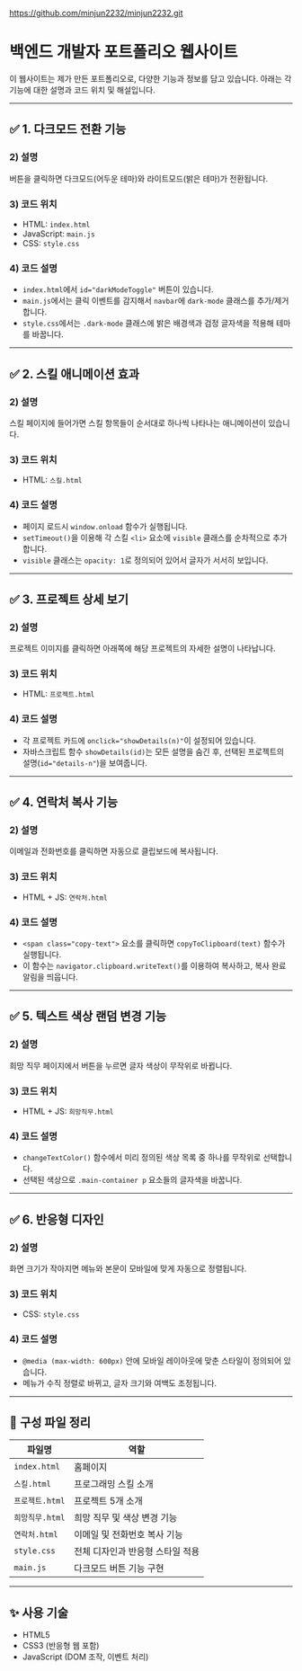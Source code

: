 https://github.com/minjun2232/minjun2232.git



# 백엔드 개발자 포트폴리오 웹사이트

이 웹사이트는 제가 만든 포트폴리오로, 다양한 기능과 정보를 담고 있습니다. 아래는 각 기능에 대한 설명과 코드 위치 및 해설입니다.

---

## ✅ 1. 다크모드 전환 기능  
### 2) 설명  
버튼을 클릭하면 다크모드(어두운 테마)와 라이트모드(밝은 테마)가 전환됩니다.  
### 3) 코드 위치  
- HTML: `index.html`  
- JavaScript: `main.js`  
- CSS: `style.css`  
### 4) 코드 설명  
- `index.html`에서 `id="darkModeToggle"` 버튼이 있습니다.  
- `main.js`에서는 클릭 이벤트를 감지해서 `navbar`에 `dark-mode` 클래스를 추가/제거합니다.  
- `style.css`에서는 `.dark-mode` 클래스에 밝은 배경색과 검정 글자색을 적용해 테마를 바꿉니다.

---

## ✅ 2. 스킬 애니메이션 효과  
### 2) 설명  
스킬 페이지에 들어가면 스킬 항목들이 순서대로 하나씩 나타나는 애니메이션이 있습니다.  
### 3) 코드 위치  
- HTML: `스킬.html`  
### 4) 코드 설명  
- 페이지 로드시 `window.onload` 함수가 실행됩니다.  
- `setTimeout()`을 이용해 각 스킬 `<li>` 요소에 `visible` 클래스를 순차적으로 추가합니다.  
- `visible` 클래스는 `opacity: 1`로 정의되어 있어서 글자가 서서히 보입니다.

---

## ✅ 3. 프로젝트 상세 보기  
### 2) 설명  
프로젝트 이미지를 클릭하면 아래쪽에 해당 프로젝트의 자세한 설명이 나타납니다.  
### 3) 코드 위치  
- HTML: `프로젝트.html`  
### 4) 코드 설명  
- 각 프로젝트 카드에 `onclick="showDetails(n)"`이 설정되어 있습니다.  
- 자바스크립트 함수 `showDetails(id)`는 모든 설명을 숨긴 후, 선택된 프로젝트의 설명(`id="details-n"`)을 보여줍니다.

---

## ✅ 4. 연락처 복사 기능  
### 2) 설명  
이메일과 전화번호를 클릭하면 자동으로 클립보드에 복사됩니다.  
### 3) 코드 위치  
- HTML + JS: `연락처.html`  
### 4) 코드 설명  
- `<span class="copy-text">` 요소를 클릭하면 `copyToClipboard(text)` 함수가 실행됩니다.  
- 이 함수는 `navigator.clipboard.writeText()`를 이용하여 복사하고, 복사 완료 알림을 띄웁니다.

---

## ✅ 5. 텍스트 색상 랜덤 변경 기능  
### 2) 설명  
희망 직무 페이지에서 버튼을 누르면 글자 색상이 무작위로 바뀝니다.  
### 3) 코드 위치  
- HTML + JS: `희망직무.html`  
### 4) 코드 설명  
- `changeTextColor()` 함수에서 미리 정의된 색상 목록 중 하나를 무작위로 선택합니다.  
- 선택된 색상으로 `.main-container p` 요소들의 글자색을 바꿉니다.

---

## ✅ 6. 반응형 디자인  
### 2) 설명  
화면 크기가 작아지면 메뉴와 본문이 모바일에 맞게 자동으로 정렬됩니다.  
### 3) 코드 위치  
- CSS: `style.css`  
### 4) 코드 설명  
- `@media (max-width: 600px)` 안에 모바일 레이아웃에 맞춘 스타일이 정의되어 있습니다.  
- 메뉴가 수직 정렬로 바뀌고, 글자 크기와 여백도 조정됩니다.

---

## 📁 구성 파일 정리

| 파일명         | 역할                            |
|----------------|---------------------------------|
| `index.html`   | 홈페이지                        |
| `스킬.html`    | 프로그래밍 스킬 소개            |
| `프로젝트.html`| 프로젝트 5개 소개               |
| `희망직무.html`| 희망 직무 및 색상 변경 기능     |
| `연락처.html`  | 이메일 및 전화번호 복사 기능    |
| `style.css`    | 전체 디자인과 반응형 스타일 적용|
| `main.js`      | 다크모드 버튼 기능 구현         |

---

## ✨ 사용 기술

- HTML5  
- CSS3 (반응형 웹 포함)  
- JavaScript (DOM 조작, 이벤트 처리)


